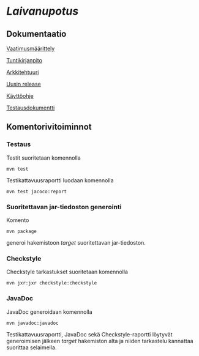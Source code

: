 # **_Laivanupotus_**

## Dokumentaatio

[Vaatimusmäärittely](https://github.com/ajarola/otm-harjoitustyo/blob/master/dokumentointi/vaatimusmaarittely.md)

[Tuntikirjanpito](https://github.com/ajarola/otm-harjoitustyo/blob/master/dokumentointi/tuntikirjaukset.md)

[Arkkitehtuuri](https://github.com/ajarola/otm-harjoitustyo/blob/master/dokumentointi/arkkitehtuuri.md)

[Uusin release](https://github.com/ajarola/otm-harjoitustyo/releases/tag/Viikko7)

[Käyttöohje](https://github.com/ajarola/otm-harjoitustyo/blob/master/dokumentointi/kayttoohje.md)

[Testausdokumentti](https://github.com/ajarola/otm-harjoitustyo/blob/master/dokumentointi/testaus.md)

## Komentorivitoiminnot

### Testaus

Testit suoritetaan komennolla

```
mvn test
```

Testikattavuusraportti luodaan komennolla

```
mvn test jacoco:report
```

### Suoritettavan jar-tiedoston generointi

Komento

```
mvn package
```

generoi hakemistoon _target_ suoritettavan jar-tiedoston.


### Checkstyle

Checkstyle tarkastukset suoritetaan komennolla

```
mvn jxr:jxr checkstyle:checkstyle
```
### JavaDoc

JavaDoc generoidaan komennolla

```
mvn javadoc:javadoc
```
Testikattavuusraportti, JavaDoc sekä Checkstyle-raportti löytyvät generoimisen jälkeen _target_ hakemiston alta ja niiden tarkastelu kannattaa suorittaa selaimella.

